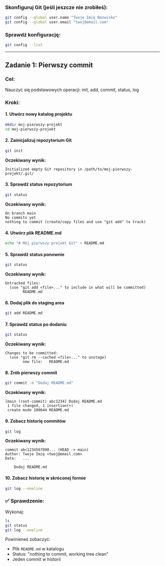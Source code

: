 
### Skonfiguruj Git (jeśli jeszcze nie zrobiłeś):

```bash
git config --global user.name "Twoje Imię Nazwisko"
git config --global user.email "twoj@email.com"
```

### Sprawdź konfigurację:

```bash
git config --list
```

---

## Zadanie 1: Pierwszy commit

### Cel:
Nauczyć się podstawowych operacji: init, add, commit, status, log

### Kroki:

#### 1. Utwórz nowy katalog projektu

```bash
mkdir moj-pierwszy-projekt
cd moj-pierwszy-projekt
```

#### 2. Zainicjalizuj repozytorium Git

```bash
git init
```

**Oczekiwany wynik:**
```
Initialized empty Git repository in /path/to/moj-pierwszy-projekt/.git/
```

#### 3. Sprawdź status repozytorium

```bash
git status
```

**Oczekiwany wynik:**
```
On branch main
No commits yet
nothing to commit (create/copy files and use "git add" to track)
```

#### 4. Utwórz plik README.md

```bash
echo "# Mój pierwszy projekt Git" > README.md
```

#### 5. Sprawdź status ponownie

```bash
git status
```

**Oczekiwany wynik:**
```
Untracked files:
  (use "git add <file>..." to include in what will be committed)
        README.md
```

#### 6. Dodaj plik do staging area

```bash
git add README.md
```

#### 7. Sprawdź status po dodaniu

```bash
git status
```

**Oczekiwany wynik:**
```
Changes to be committed:
  (use "git rm --cached <file>..." to unstage)
        new file:   README.md
```

#### 8. Zrób pierwszy commit

```bash
git commit -m "Dodaj README.md"
```

**Oczekiwany wynik:**
```
[main (root-commit) abc1234] Dodaj README.md
 1 file changed, 1 insertion(+)
 create mode 100644 README.md
```

#### 9. Zobacz historię commitów

```bash
git log
```

**Oczekiwany wynik:**
```
commit abc1234567890... (HEAD -> main)
Author: Twoje Imię <twoj@email.com>
Date:   ...

    Dodaj README.md
```

#### 10. Zobacz historię w skróconej formie

```bash
git log --oneline
```

### ✅ Sprawdzenie:

Wykonaj:
```bash
ls
git status
git log --oneline
```

Powinieneś zobaczyć:
- Plik `README.md` w katalogu
- Status: "nothing to commit, working tree clean"
- Jeden commit w historii

